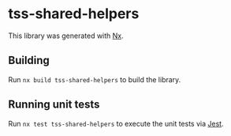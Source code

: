 # tss-shared-helpers

This library was generated with [Nx](https://nx.dev).

## Building

Run `nx build tss-shared-helpers` to build the library.

## Running unit tests

Run `nx test tss-shared-helpers` to execute the unit tests via [Jest](https://jestjs.io).
